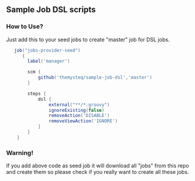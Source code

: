 ## Sample Job DSL scripts ##

### How to Use? ###
Just add this to your seed jobs to create "master" job for DSL jobs.
```groovy
   job("jobs-provider-seed") 
      {
        label('manager')

        scm { 
            github('themysteq/sample-job-dsl','master')
        }

        steps {
            dsl {
                external("**/*.groovy")
                ignoreExisting(false)
                removeAction('DISABLE')
                removeViewAction('IGNORE')
            }
        }
    }
```
### Warning! ###
If you add above code as seed job it will download all "jobs" from this repo and create them so please check if you really want to create all these jobs.

